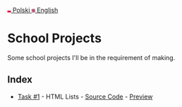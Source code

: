 <a href="https://jmalawka.github.io/school/README_PL"><img src="https://raw.githubusercontent.com/lipis/flag-icons/main/flags/1x1/pl.svg" width="8" height="8"> Polski </a>
<a href="https://jmalawka.github.io/school/"><img src="https://raw.githubusercontent.com/lipis/flag-icons/main/flags/1x1/gb.svg" width="8" height="8"> English </a>

# School Projects
Some school projects I'll be in the requirement of making.

## Index
- [Task #1](https://raw.githubusercontent.com/jmalawka/school/main/tasks/html/lists/task.png) - HTML Lists - [Source Code](https://github.com/jmalawka/school/blob/main/tasks/html/lists/index.html) - [Preview](https://jmalawka.github.io/school/tasks/html/lists/index.html)